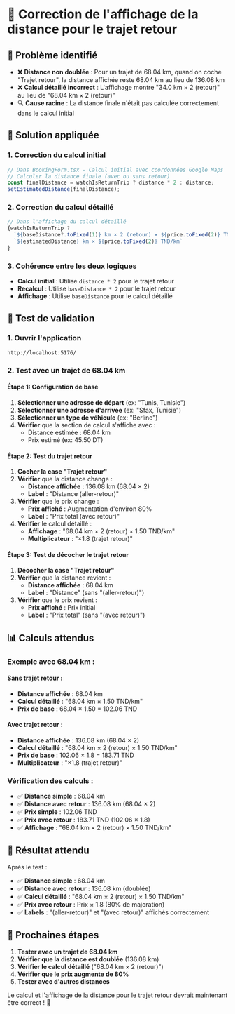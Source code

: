 # 🔧 Correction de l'affichage de la distance pour le trajet retour

## 🎯 **Problème identifié**

- ❌ **Distance non doublée** : Pour un trajet de 68.04 km, quand on coche "Trajet retour", la distance affichée reste 68.04 km au lieu de 136.08 km
- ❌ **Calcul détaillé incorrect** : L'affichage montre "34.0 km × 2 (retour)" au lieu de "68.04 km × 2 (retour)"
- 🔍 **Cause racine** : La distance finale n'était pas calculée correctement dans le calcul initial

## 🔧 **Solution appliquée**

### **1. Correction du calcul initial**
```javascript
// Dans BookingForm.tsx - Calcul initial avec coordonnées Google Maps
// Calculer la distance finale (avec ou sans retour)
const finalDistance = watchIsReturnTrip ? distance * 2 : distance;
setEstimatedDistance(finalDistance);
```

### **2. Correction du calcul détaillé**
```javascript
// Dans l'affichage du calcul détaillé
{watchIsReturnTrip ? 
  `${baseDistance?.toFixed(1)} km × 2 (retour) × ${price.toFixed(2)} TND/km` :
  `${estimatedDistance} km × ${price.toFixed(2)} TND/km`
}
```

### **3. Cohérence entre les deux logiques**
- **Calcul initial** : Utilise `distance * 2` pour le trajet retour
- **Recalcul** : Utilise `baseDistance * 2` pour le trajet retour
- **Affichage** : Utilise `baseDistance` pour le calcul détaillé

## 🧪 **Test de validation**

### **1. Ouvrir l'application**
```
http://localhost:5176/
```

### **2. Test avec un trajet de 68.04 km**

#### **Étape 1: Configuration de base**
1. **Sélectionner une adresse de départ** (ex: "Tunis, Tunisie")
2. **Sélectionner une adresse d'arrivée** (ex: "Sfax, Tunisie")
3. **Sélectionner un type de véhicule** (ex: "Berline")
4. **Vérifier** que la section de calcul s'affiche avec :
   - Distance estimée : 68.04 km
   - Prix estimé (ex: 45.50 DT)

#### **Étape 2: Test du trajet retour**
1. **Cocher la case "Trajet retour"**
2. **Vérifier** que la distance change :
   - **Distance affichée** : 136.08 km (68.04 × 2)
   - **Label** : "Distance (aller-retour)"
3. **Vérifier** que le prix change :
   - **Prix affiché** : Augmentation d'environ 80%
   - **Label** : "Prix total (avec retour)"
4. **Vérifier** le calcul détaillé :
   - **Affichage** : "68.04 km × 2 (retour) × 1.50 TND/km"
   - **Multiplicateur** : "×1.8 (trajet retour)"

#### **Étape 3: Test de décocher le trajet retour**
1. **Décocher la case "Trajet retour"**
2. **Vérifier** que la distance revient :
   - **Distance affichée** : 68.04 km
   - **Label** : "Distance" (sans "(aller-retour)")
3. **Vérifier** que le prix revient :
   - **Prix affiché** : Prix initial
   - **Label** : "Prix total" (sans "(avec retour)")

## 📊 **Calculs attendus**

### **Exemple avec 68.04 km :**

#### **Sans trajet retour :**
- **Distance affichée** : 68.04 km
- **Calcul détaillé** : "68.04 km × 1.50 TND/km"
- **Prix de base** : 68.04 × 1.50 = 102.06 TND

#### **Avec trajet retour :**
- **Distance affichée** : 136.08 km (68.04 × 2)
- **Calcul détaillé** : "68.04 km × 2 (retour) × 1.50 TND/km"
- **Prix de base** : 102.06 × 1.8 = 183.71 TND
- **Multiplicateur** : "×1.8 (trajet retour)"

### **Vérification des calculs :**
- ✅ **Distance simple** : 68.04 km
- ✅ **Distance avec retour** : 136.08 km (68.04 × 2)
- ✅ **Prix simple** : 102.06 TND
- ✅ **Prix avec retour** : 183.71 TND (102.06 × 1.8)
- ✅ **Affichage** : "68.04 km × 2 (retour) × 1.50 TND/km"

## 🎯 **Résultat attendu**

Après le test :
- ✅ **Distance simple** : 68.04 km
- ✅ **Distance avec retour** : 136.08 km (doublée)
- ✅ **Calcul détaillé** : "68.04 km × 2 (retour) × 1.50 TND/km"
- ✅ **Prix avec retour** : Prix × 1.8 (80% de majoration)
- ✅ **Labels** : "(aller-retour)" et "(avec retour)" affichés correctement

## 🔄 **Prochaines étapes**

1. **Tester avec un trajet de 68.04 km**
2. **Vérifier que la distance est doublée** (136.08 km)
3. **Vérifier le calcul détaillé** ("68.04 km × 2 (retour)")
4. **Vérifier que le prix augmente de 80%**
5. **Tester avec d'autres distances**

Le calcul et l'affichage de la distance pour le trajet retour devrait maintenant être correct ! 🎉
